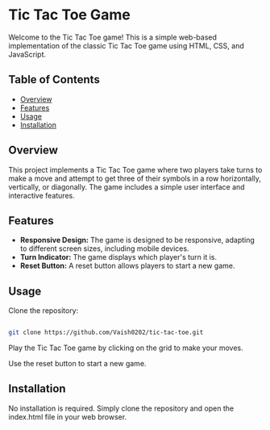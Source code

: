
# Tic Tac Toe Game

Welcome to the Tic Tac Toe game! This is a simple web-based implementation of the classic Tic Tac Toe game using HTML, CSS, and JavaScript.

## Table of Contents

- [Overview](#overview)
- [Features](#features)
- [Usage](#usage)
- [Installation](#installation)

## Overview

This project implements a Tic Tac Toe game where two players take turns to make a move and attempt to get three of their symbols in a row horizontally, vertically, or diagonally. The game includes a simple user interface and interactive features.

## Features

- **Responsive Design:** The game is designed to be responsive, adapting to different screen sizes, including mobile devices.
- **Turn Indicator:** The game displays which player's turn it is.
- **Reset Button:** A reset button allows players to start a new game.
##  Usage

Clone the repository:

```bash

git clone https://github.com/Vaish0202/tic-tac-toe.git

```
Play the Tic Tac Toe game by clicking on the grid to make your moves.

Use the reset button to start a new game.
## Installation

No installation is required. Simply clone the repository and open the index.html file in your web browser.
